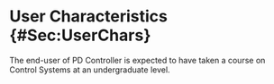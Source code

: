 # User Characteristics {#Sec:UserChars}

The end-user of PD Controller is expected to have taken a course on Control Systems at an undergraduate level.

